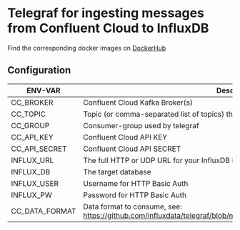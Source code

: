 # Telegraf for ingesting messages from Confluent Cloud to InfluxDB

Find the corresponding docker images on [DockerHub](https://hub.docker.com/r/wtkwsk/telegraf-cc-influxdb)

## Configuration
| ENV-VAR | Desc |
|--|--|
| CC_BROKER | Confluent Cloud Kafka Broker(s) |
| CC_TOPIC | Topic (or comma-separated list of topics) that will be consumed |
| CC_GROUP | Consumer-group used by telegraf |
| CC_API_KEY | Confluent Cloud API KEY |
| CC_API_SECRET | Confluent Cloud API SECRET |
| INFLUX_URL | The full HTTP or UDP URL for your InfluxDB instance |
| INFLUX_DB | The target database |
| INFLUX_USER | Username for HTTP Basic Auth |
| INFLUX_PW | Password for HTTP Basic Auth |
| CC_DATA_FORMAT | Data format to consume, see: https://github.com/influxdata/telegraf/blob/master/docs/DATA_FORMATS_INPUT.md | 